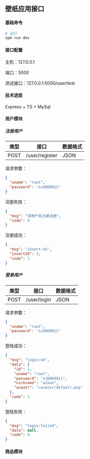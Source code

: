 ## 壁纸应用接口

#### 基础命令

```bash
# 运行
npm run dev
```

#### 接口配置

主机：127.0.0.1

端口：5000

测试接口：127.0.0.1:5000/user/test

#### 技术选型

Express + TS + MySql

#### 用户模块

##### 注册用户

| 类型 | 接口           | 数据格式 |
| ---- | -------------- | -------- |
| POST | /user/register | JSON     |

请求参数：

```json
{
  "uname": "root",
  "password": "scD869911"
}
```

注册失败：

```json
{
  "msg": "该用户名已被注册",
  "code": 0
}
```

注册成功：

```json
{
  "msg": "insert:ok",
  "insertId": 3,
  "code": 1
}
```

##### 登录用户

| 类型 | 接口        | 数据格式 |
| ---- | ----------- | -------- |
| POST | /user/login | JSON     |

请求参数：

```json
{
  "uname": "root",
  "password": "scD869911"
}
```

登陆成功：

```json
{
  "msg": "login:ok",
  "data": {
    "id": 1,
    "uname": "root",
    "password": "scD869911",
    "nickname": "aikun",
    "avaatr": "/avatar/default.png"
  },
  "code": 1
}
```

登陆失败：

```json
{
  "msg": "login:failed",
  "data": null,
  "code": 0
}
```

#### 商品模块
